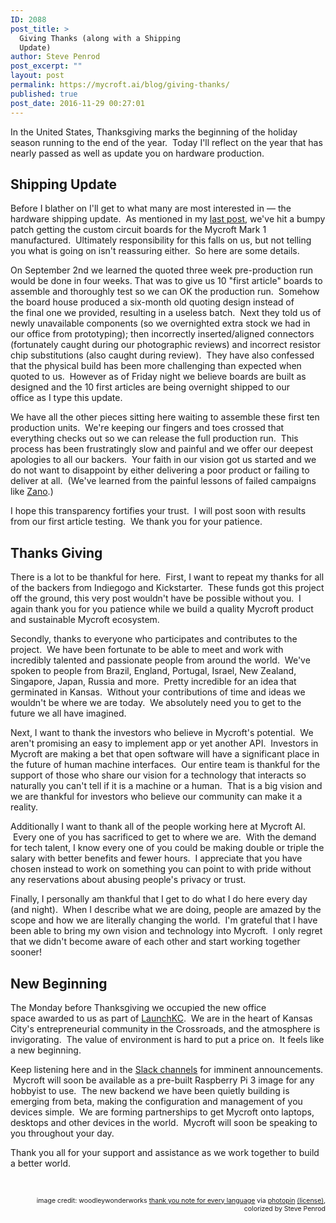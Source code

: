 ```yaml
---
ID: 2088
post_title: >
  Giving Thanks (along with a Shipping
  Update)
author: Steve Penrod
post_excerpt: ""
layout: post
permalink: https://mycroft.ai/blog/giving-thanks/
published: true
post_date: 2016-11-29 00:27:01
---
```

In the United States, Thanksgiving marks the beginning of the holiday season running to the end of the year.  Today I'll reflect on the year that has nearly passed as well as update you on hardware production.
<h2>Shipping Update</h2>
Before I blather on I'll get to what many are most interested in — the hardware shipping update.  As mentioned in my <a href="https://mycroft.ai/blog/trick-or-treat/">last post</a>, we've hit a bumpy patch getting the custom circuit boards for the Mycroft Mark 1 manufactured.  Ultimately responsibility for this falls on us, but not telling you what is going on isn't reassuring either.  So here are some details.

On September 2nd we learned the quoted three week pre-production run would be done in four weeks. That was to give us 10 "first article" boards to assemble and thoroughly test so we can OK the production run.  Somehow the board house produced a six-month old quoting design instead of the final one we provided, resulting in a useless batch.  Next they told us of newly unavailable components (so we overnighted extra stock we had in our office from prototyping); then incorrectly inserted/aligned connectors (fortunately caught during our photographic reviews) and incorrect resistor chip substitutions (also caught during review).  They have also confessed that the physical build has been more challenging than expected when quoted to us.  However as of Friday night we believe boards are built as designed and the 10 first articles are being overnight shipped to our office as I type this update.

We have all the other pieces sitting here waiting to assemble these first ten production units.  We're keeping our fingers and toes crossed that everything checks out so we can release the full production run.  This process has been frustratingly slow and painful and we offer our deepest apologies to all our backers.  Your faith in our vision got us started and we do not want to disappoint by either delivering a poor product or failing to deliver at all.  (We've learned from the painful lessons of failed campaigns like <a href="https://medium.com/kickstarter/how-zano-raised-millions-on-kickstarter-and-left-backers-with-nearly-nothing-85c0abe4a6cb#.ofabkjdl4">Zano</a>.)

I hope this transparency fortifies your trust.  I will post soon with results from our first article testing.  We thank you for your patience.
<h2>Thanks Giving</h2>
There is a lot to be thankful for here.  First, I want to repeat my thanks for all of the backers from Indiegogo and Kickstarter.  These funds got this project off the ground, this very post wouldn't have be possible without you.  I again thank you for you patience while we build a quality Mycroft product and sustainable Mycroft ecosystem.

Secondly, thanks to everyone who participates and contributes to the project.  We have been fortunate to be able to meet and work with incredibly talented and passionate people from around the world.  We've spoken to people from Brazil, England, Portugal, Israel, New Zealand, Singapore, Japan, Russia and more.  Pretty incredible for an idea that germinated in Kansas.  Without your contributions of time and ideas we wouldn't be where we are today.  We absolutely need you to get to the future we all have imagined.

Next, I want to thank the investors who believe in Mycroft's potential.  We aren't promising an easy to implement app or yet another API.  Investors in Mycroft are making a bet that open software will have a significant place in the future of human machine interfaces.  Our entire team is thankful for the support of those who share our vision for a technology that interacts so naturally you can't tell if it is a machine or a human.  That is a big vision and we are thankful for investors who believe our community can make it a reality.

Additionally I want to thank all of the people working here at Mycroft AI.  Every one of you has sacrificed to get to where we are.  With the demand for tech talent, I know every one of you could be making double or triple the salary with better benefits and fewer hours.  I appreciate that you have chosen instead to work on something you can point to with pride without any reservations about abusing people's privacy or trust.

Finally, I personally am thankful that I get to do what I do here every day (and night).  When I describe what we are doing, people are amazed by the scope and how we are literally changing the world.  I'm grateful that I have been able to bring my own vision and technology into Mycroft.  I only regret that we didn't become aware of each other and start working together sooner!
<h2>New Beginning</h2>
The Monday before Thanksgiving we occupied the new office space awarded to us as part of <a href="http://www.launchkc.org/launchkc-awards-10-grants-to-tech-startups-at-techweek/">LaunchKC</a>.  We are in the heart of Kansas City's entrepreneurial community in the Crossroads, and the atmosphere is invigorating.  The value of environment is hard to put a price on.  It feels like a new beginning.

Keep listening here and in the <a href="http://mycroft-ai-slack-invite.herokuapp.com/">Slack channels</a> for imminent announcements.  Mycroft will soon be available as a pre-built Raspberry Pi 3 image for any hobbyist to use.  The new backend we have been quietly building is emerging from beta, making the configuration and management of you devices simple.  We are forming partnerships to get Mycroft onto laptops, desktops and other devices in the world.  Mycroft will soon be speaking to you throughout your day.

Thank you all for your support and assistance as we work together to build a better world.

&nbsp;
<p style="text-align: right; font-size: 75%;">image credit: woodleywonderworks <a href="http://www.flickr.com/photos/73645804@N00/4759535950">thank you note for every language</a> via <a href="http://photopin.com">photopin</a> <a href="https://creativecommons.org/licenses/by/2.0/">(license)</a>, colorized by Steve Penrod</p>